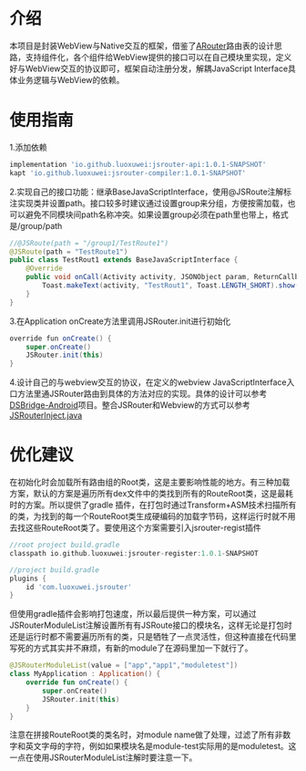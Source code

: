 # 介绍

本项目是封装WebView与Native交互的框架，借鉴了[ARouter](https://github.com/alibaba/ARouter)路由表的设计思路，支持组件化，各个组件给WebView提供的接口可以在自己模块里实现，定义好与WebView交互的协议即可，框架自动注册分发，解耦JavaScript Interface具体业务逻辑与WebView的依赖。

# 使用指南

1.添加依赖

```groovy
implementation 'io.github.luoxuwei:jsrouter-api:1.0.1-SNAPSHOT'
kapt 'io.github.luoxuwei:jsrouter-compiler:1.0.1-SNAPSHOT'
```

2.实现自己的接口功能：继承BaseJavaScriptInterface，使用@JSRoute注解标注实现类并设置path。接口较多时建议通过设置group来分组，方便按需加载，也可以避免不同模块间path名称冲突。如果设置group必须在path里也带上，格式是/group/path

```java
//@JSRoute(path = "/group1/TestRoute1")
@JSRoute(path = "TestRoute1")
public class TestRout1 extends BaseJavaScriptInterface {
    @Override
    public void onCall(Activity activity, JSONObject param, ReturnCallback returnCallback) {
        Toast.makeText(activity, "TestRout1", Toast.LENGTH_SHORT).show();
    }
}
```

3.在Application onCreate方法里调用JSRouter.init进行初始化

```java
override fun onCreate() {
    super.onCreate()
    JSRouter.init(this)
}
```

4.设计自己的与webview交互的协议，在定义的webview JavaScriptInterface入口方法里通JSRouter路由到具体的方法对应的实现。具体的设计可以参考[DSBridge-Android](https://github.com/wendux/DSBridge-Android)项目。整合JSRouter和Webview的方式可以参考[JSRouterInject.java](https://github.com/luoxuwei/JSRouter/blob/master/jsrouter-api/src/main/java/com/luoxuwei/jsrouter/utils/JSRouterInject.java)

# 优化建议

在初始化时会加载所有路由组的Root类，这是主要影响性能的地方。有三种加载方案，默认的方案是遍历所有dex文件中的类找到所有的RouteRoot类，这是最耗时的方案。所以提供了gradle 插件，在打包时通过Transform+ASM技术扫描所有的类，为找到的每一个RouteRoot类生成硬编码的加载字节码，这样运行时就不用去找这些RouteRoot类了。要使用这个方案需要引入jsrouter-regist插件

```groovy
//root project build.gradle
classpath io.github.luoxuwei:jsrouter-register:1.0.1-SNAPSHOT

//project build.gradle
plugins {
    id 'com.luoxuwei.jsrouter'
}
```

但使用gradle插件会影响打包速度，所以最后提供一种方案，可以通过JSRouterModuleList注解设置所有有JSRoute接口的模块名，这样无论是打包时还是运行时都不需要遍历所有的类，只是牺牲了一点灵活性，但这种直接在代码里写死的方式其实并不麻烦，有新的module了在源码里加一下就行了。

```kotlin
@JSRouterModuleList(value = ["app","app1","moduletest"])
class MyApplication : Application() {
    override fun onCreate() {
        super.onCreate()
        JSRouter.init(this)
    }
}
```

注意在拼接RouteRoot类的类名时，对module name做了处理，过滤了所有非数字和英文字母的字符，例如如果模块名是module-test实际用的是moduletest。这一点在使用JSRouterModuleList注解时要注意一下。
